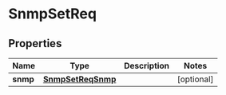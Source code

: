 # SnmpSetReq

## Properties
Name | Type | Description | Notes
------------ | ------------- | ------------- | -------------
**snmp** | [**SnmpSetReqSnmp**](SnmpSetReqSnmp.md) |  |  [optional]
